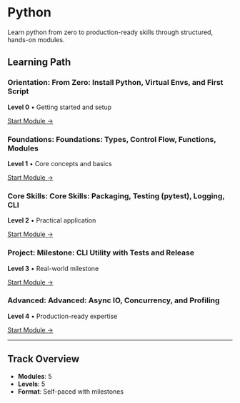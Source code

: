 # Python

Learn python from zero to production-ready skills through structured, hands-on modules.

## Learning Path

### Orientation: From Zero: Install Python, Virtual Envs, and First Script

**Level 0** • Getting started and setup

[Start Module →](../02-python/py-00-setup.md)

### Foundations: Foundations: Types, Control Flow, Functions, Modules

**Level 1** • Core concepts and basics

[Start Module →](../02-python/py-01-foundations.md)

### Core Skills: Core Skills: Packaging, Testing (pytest), Logging, CLI

**Level 2** • Practical application

[Start Module →](../02-python/py-02-core-tooling.md)

### Project: Milestone: CLI Utility with Tests and Release

**Level 3** • Real-world milestone

[Start Module →](../02-python/py-03-project-cli.md)

### Advanced: Advanced: Async IO, Concurrency, and Profiling

**Level 4** • Production-ready expertise

[Start Module →](../02-python/py-04-advanced.md)

---

## Track Overview

- **Modules**: 5
- **Levels**: 5
- **Format**: Self-paced with milestones

